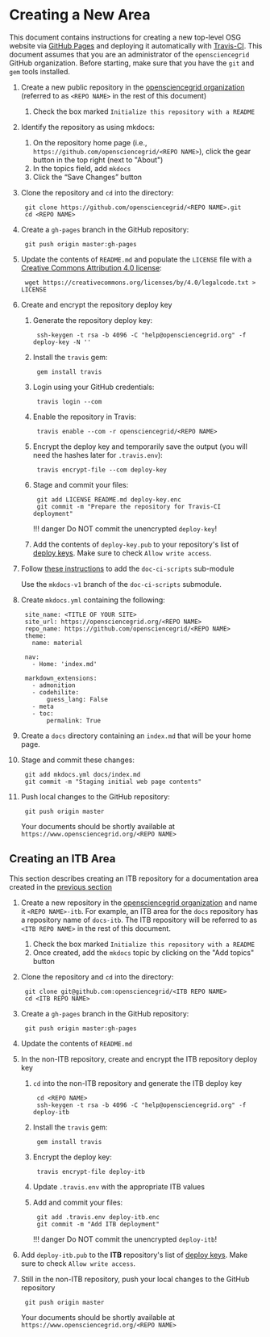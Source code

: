 Creating a New Area
===================

This document contains instructions for creating a new top-level OSG website via [GitHub Pages](https://pages.github.com/)
and deploying it automatically with [Travis-CI](https://travis-ci.org/).
This document assumes that you are an administrator of the `opensciencegrid` GitHub organization.
Before starting, make sure that you have the `git` and `gem` tools installed.

1. Create a new public repository in the [opensciencegrid organization](https://github.com/organizations/opensciencegrid/repositories/new)
   (referred to as `<REPO NAME>` in the rest of this document)

    1. Check the box marked `Initialize this repository with a README`

1. Identify the repository as using mkdocs:

    1. On the repository home page (i.e., `https://github.com/opensciencegrid/<REPO NAME>`), click the gear button in
       the top right (next to "About")
    1. In the topics field, add `mkdocs`
    1. Click the “Save Changes” button

1. Clone the repository and `cd` into the directory:

        git clone https://github.com/opensciencegrid/<REPO NAME>.git
        cd <REPO NAME>

1. Create a `gh-pages` branch in the GitHub repository:

        git push origin master:gh-pages

1. Update the contents of `README.md` and populate the `LICENSE` file with a
   [Creative Commons Attribution 4.0 license](https://creativecommons.org/licenses/by/4.0/legalcode.txt):

        wget https://creativecommons.org/licenses/by/4.0/legalcode.txt > LICENSE

1. Create and encrypt the repository deploy key

    1. Generate the repository deploy key:

            ssh-keygen -t rsa -b 4096 -C "help@opensciencegrid.org" -f deploy-key -N ''

    1. Install the `travis` gem:

            gem install travis

    1. Login using your GitHub credentials:

            travis login --com

    1. Enable the repository in Travis:

            travis enable --com -r opensciencegrid/<REPO NAME>

    1. Encrypt the deploy key and temporarily save the output (you will need the hashes later for `.travis.env`):

            travis encrypt-file --com deploy-key

    1. Stage and commit your files:

            git add LICENSE README.md deploy-key.enc
            git commit -m "Prepare the repository for Travis-CI deployment"

        !!! danger
            Do NOT commit the unencrypted `deploy-key`!

    1. Add the contents of `deploy-key.pub` to your repository's list of
       [deploy keys](https://developer.github.com/v3/guides/managing-deploy-keys/#deploy-keys).
       Make sure to check `Allow write access`.

1. Follow [these instructions](https://github.com/opensciencegrid/doc-ci-scripts#travis-ci-documentation-scripts) to add
   the `doc-ci-scripts` sub-module

   Use the `mkdocs-v1` branch of the `doc-ci-scripts` submodule.

1. Create `mkdocs.yml` containing the following:

        site_name: <TITLE OF YOUR SITE>
        site_url: https://opensciencegrid.org/<REPO NAME>
        repo_name: https://github.com/opensciencegrid/<REPO NAME>
        theme:
          name: material

        nav:
          - Home: 'index.md'

        markdown_extensions:
          - admonition
          - codehilite:
              guess_lang: False
          - meta
          - toc:
              permalink: True

1. Create a `docs` directory containing an `index.md` that will be your home page.

1. Stage and commit these changes:

        git add mkdocs.yml docs/index.md
        git commit -m "Staging initial web page contents"

1. Push local changes to the GitHub repository:

        git push origin master

    Your documents should be shortly available at `https://www.opensciencegrid.org/<REPO NAME>`

Creating an ITB Area
--------------------

This section describes creating an ITB repository for a documentation area created in the [previous section](#creating-a-new-area)

1. Create a new repository in the [opensciencegrid organization](https://github.com/organizations/opensciencegrid/repositories/new) and name it `<REPO NAME>-itb`.
   For example, an ITB area for the `docs` repository has a repository name of `docs-itb`.
   The ITB repository will be referred to as `<ITB REPO NAME>` in the rest of this document.

    1. Check the box marked `Initialize this repository with a README`
    1. Once created, add the `mkdocs` topic by clicking on the "Add topics" button

1. Clone the repository and `cd` into the directory:

        git clone git@github.com:opensciencegrid/<ITB REPO NAME>
        cd <ITB REPO NAME>

1. Create a `gh-pages` branch in the GitHub repository:

        git push origin master:gh-pages

1. Update the contents of `README.md`
1. In the non-ITB repository, create and encrypt the ITB repository deploy key

    1. `cd` into the non-ITB repository and generate the ITB deploy key

            cd <REPO NAME>
            ssh-keygen -t rsa -b 4096 -C "help@opensciencegrid.org" -f deploy-itb

    1. Install the `travis` gem:

            gem install travis

    1. Encrypt the deploy key:

            travis encrypt-file deploy-itb

    1. Update `.travis.env` with the appropriate ITB values
    1. Add and commit your files:

            git add .travis.env deploy-itb.enc
            git commit -m "Add ITB deployment"

        !!! danger
            Do NOT commit the unencrypted `deploy-itb`!

1. Add `deploy-itb.pub` to the **ITB** repository's list of [deploy keys](https://developer.github.com/v3/guides/managing-deploy-keys/#deploy-keys).
   Make sure to check `Allow write access`.
1. Still in the non-ITB repository, push your local changes to the GitHub repository

        git push origin master

    Your documents should be shortly available at `https://www.opensciencegrid.org/<REPO NAME>`
